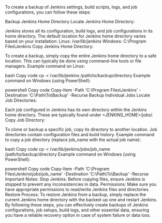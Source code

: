 To create a backup of Jenkins settings, build scripts, logs, and job configurations, you can follow these steps:

Backup Jenkins Home Directory
Locate Jenkins Home Directory:

Jenkins stores all its configuration, build logs, and job configurations in its home directory.
The default location for Jenkins home directory varies based on your installation:
Linux: /var/lib/jenkins
Windows: C:\Program Files\Jenkins
Copy Jenkins Home Directory:

To create a backup, simply copy the entire Jenkins home directory to a safe location.
This can typically be done using command-line tools or file managers.
Example command on Linux:

bash
Copy code
cp -r /var/lib/jenkins /path/to/backup/directory
Example command on Windows (using PowerShell):

powershell
Copy code
Copy-Item -Path 'C:\Program Files\Jenkins' -Destination 'C:\Path\To\Backup' -Recurse
Backup Individual Jobs
Locate Job Directories:

Each job configured in Jenkins has its own directory within the Jenkins home directory.
These are typically found under <JENKINS_HOME>/jobs/.
Copy Job Directory:

To clone or backup a specific job, copy its directory to another location.
Job directories contain configuration files and build history.
Example command to copy a job directory (replace job_name with the actual job name):

bash
Copy code
cp -r /var/lib/jenkins/jobs/job_name /path/to/backup/directory
Example command on Windows (using PowerShell):

powershell
Copy code
Copy-Item -Path 'C:\Program Files\Jenkins\jobs\job_name' -Destination 'C:\Path\To\Backup' -Recurse
Important Notes:
Stop Jenkins: Before copying files, ensure Jenkins is stopped to prevent any inconsistencies in data.
Permissions: Make sure you have appropriate permissions to read/write Jenkins files and directories.
Restore Process: To restore Jenkins from a backup, simply replace the current Jenkins home directory with the backed-up one and restart Jenkins.
By following these steps, you can effectively create backups of Jenkins configurations, job setups, build logs, and other essential data, ensuring you have a reliable recovery option in case of system failure or data loss.
